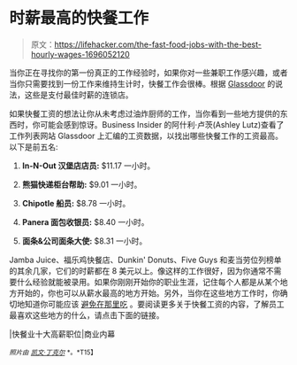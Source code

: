 # 时薪最高的快餐工作

> 原文：<https://lifehacker.com/the-fast-food-jobs-with-the-best-hourly-wages-1696052120>

当你正在寻找你的第一份真正的工作经验时，如果你对一些兼职工作感兴趣，或者当你只需要找到一份工作来维持生计时，快餐工作会很棒。根据 [Glassdoor](http://www.glassdoor.com/index.htm) 的说法，这些是支付最佳时薪的连锁店。



如果快餐工资的想法让你从未考虑过油炸厨师的工作，当你看到一些地方提供的东西时，你可能会感到惊讶。Business Insider 的阿什利·卢茨(Ashley Lutz)查看了工作列表网站 Glassdoor 上汇编的工资数据，以找出哪些快餐工作的工资最高。以下是前五名:

1.  **In-N-Out 汉堡店店员:** $11.17 一小时。

2.  **熊猫快递柜台帮助:** $9.01 一小时。

3.  **Chipotle 船员:** $8.78 一小时。

4.  **Panera 面包收银员:** $8.40 一小时。

5.  **面条&公司面条大使:** $8.31 一小时。

Jamba Juice、福乐鸡快餐店、Dunkin' Donuts、Five Guys 和麦当劳位列榜单的其余几家，它们的时薪都在 8 美元以上。像这样的工作很好，因为你通常不需要什么经验就能被录用。如果你刚刚开始你的职业生涯，记住每个人都是从某个地方开始的，你也可以从薪水最高的地方开始。另外，当你在这些地方工作时，你确切地知道你可能应该 [避免在那里吃](https://lifehacker.com/what-to-never-eat-at-fast-food-places-according-to-fas-5924778) 。要阅读更多关于快餐工资的内容，了解员工最喜欢这些地方的什么，请点击下面的链接。

|快餐业十大高薪职位|商业内幕

<small>*照片由*</small> [<small>*凯文·丁克尔*</small>](https://www.flickr.com/photos/121776594@N07/15931998061) <small>*。*T15】</small>